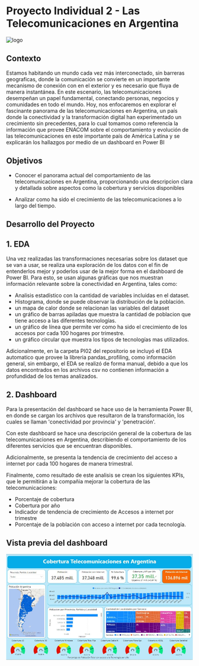 # Proyecto Individual 2 - Las Telecomunicaciones en Argentina
![logo](https://neurona-ba.com/wp-content/uploads/2021/07/HenryLogo.jpg)


## Contexto
Estamos habitando un mundo cada vez más interconectado, sin barreras geograficas, donde la comunicación se convierte en un importante mecanismo de conexión con en el exterior y es necesario que fluya de manera instantánea. En este escenario, las telecomunicaciones desempeñan un papel fundamental, conectando personas, negocios y comunidades en todo el mundo. Hoy, nos enfocaremos en explorar el fascinante panorama de las telecomunicaciones en Argentina, un país donde la conectividad y la transformación digital han experimentado un crecimiento sin precedentes, para lo cual tomamos como referencia la información que provee ENACOM sobre el comportamiento y evolución de las telecomunicaciones en este importante país de América Latina y se explicarán los hallazgos por medio de un dashboard en Power BI

## Objetivos

- Conocer el panorama actual del comportamiento de las telecomunicaciones en Argentina, proporcionando una descripcion clara y detallada sobre aspectos como la cobertura y servicios disponibles

- Analizar como ha sido el crecimiento de las telecomunicaciones a lo largo del tiempo.

## Desarrollo del Proyecto


## 1. EDA

Una vez realizadas las transformaciones necesarias sobre los dataset que se van a usar, se realiza una exploración de los datos con el fin de entenderlos mejor y poderlos usar de la mejor forma en el dashboard de Power BI. Para esto, se usan algunas gráficas que nos muestran información relevante sobre la conectividad en Argentina, tales como:

- Analisis estadístico con la cantidad de variables incluidas en el dataset.
- Histograma, donde se puede observar la distribución de la población.
- un mapa de calor donde se relacionan las variables del dataset
- un gráfico de barras apiladas que muestra la cantidad de poblacion que tiene acceso a las diferentes tecnologías.
- un gráfico de línea que permite ver como ha sido el crecimiento de los accesos por cada 100 hogares por trimestre.
- un gráfico circular que muestra los tipos de tecnologías mas utilizados.

Adicionalmente, en la carpeta PI02 del repositorio se incluyó el EDA automatico que provee la libreria pandas_profiling, como información general, sin embargo, el EDA se realizó de forma manual, debido a que los datos encontrados en los archivos csv no contienen información a profundidad de los temas analizados.

## 2. Dashboard

Para la presentación del dashboard se hace uso de la herramienta Power BI, en donde se cargan los archivos que resultaron de la transformación, los cuales se llaman 'conectividad por provincia' y 'penetración'.

Con este dashboard se hace una descripción general de la cobertura de las telecomunicaciones en Argentina, describiendo el comportamiento de los diferentes servicios que se encuentran disponibles.

Adicionalmente, se presenta la tendencia de crecimiento del acceso a internet por cada 100 hogares de manera trimestral.

Finalmente, como resultado de este analisis se crean los siguientes KPIs, que le permitirán a la compañia mejorar la cobertura de las telecomunicaciones:

 - Porcentaje de cobertura
 - Cobertura por año
 - Indicador de tendencia de crecimiento de Accesos a internet por trimestre
 - Porcentaje de la población con acceso a internet por cada tecnología.

 ## Vista previa del dashboard
![Telecomunicaciones en Argentina](imagenes\Dashboard.JPG)
